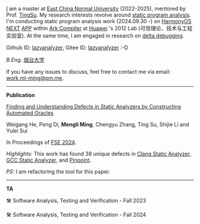 [I](https://github.com/lazyanalyzer/lazyanalyzer.github.io/blob/main/233.png) am a master at [East China Normal University](https://en.wikipedia.org/wiki/East_China_Normal_University) (2022-2025), mentored by Prof. [TingSu](https://dblp.org/pid/42/6896-1.html). My research interests revolve around [static program analysis](https://en.wikipedia.org/wiki/Static_program_analysis). I'm conducting static program analysis work (2024.09.30 -) on [HarmonyOS NEXT](https://en.wikipedia.org/wiki/HarmonyOS_NEXT) [APP](https://developer.huawei.com/consumer/cn/doc/guidebook/harmonyecoapp-guidebook-0000001761818040) within [Ark Compiler](https://en.wikipedia.org/wiki/Ark_Compiler) at [Huawei](https://businessabc.net/wiki/huawei) 's 2012 Lab (可信理论、技术与工程实验室). At the same time, I am engaged in research on [delta debugging](https://en.wikipedia.org/wiki/Delta_debugging).

Github ID: [lazyanalyzer](https://github.com/lazyanalyzer), Gitee ID: [lazyanalyzer](https://gitee.com/lazyanalyzer) :-D

<!-- ![Github Logo](https://upload.wikimedia.org/wikipedia/commons/c/c2/GitHub_Invertocat_Logo.svg) -->

<!-- ![Gitee Logo](https://upload.wikimedia.org/wikipedia/commons/archive/a/a4/20220726144638%21Logo_gitee_g_red.svg) -->

*B.Eng.* [烟台大学](https://zh.wikipedia.org/wiki/%E7%83%9F%E5%8F%B0%E5%A4%A7%E5%AD%A6)

If you have any issues to discuss, feel free to contact me via email: [work.ml-ming@pm.me](mailto:work.ml-ming@pm.me).

------

**Publication**

[Finding and Understanding Defects in Static Analyzers by Constructing Automated Oracles](https://github.com/lazyanalyzer/lazyanalyzer.github.io/blob/main/3660781.pdf)

Weigang He, Peng Di, **Mengli Ming**, Chengyu Zhang, Ting Su, Shijie Li and Yulei Sui

In Proceedings of [FSE 2024](https://2024.esec-fse.org/track/fse-2024-research-papers).

*Highlights:* This work has found 38 unique defects in [Clang Static Analyzer](https://clang-analyzer.llvm.org), [GCC Static Analyzer](https://gcc.gnu.org/wiki/StaticAnalyzer), and [Pinpoint](https://www.sourcebrella.com).

*PS:* I am refactoring the tool for this paper.

------
**TA**

🛠️ Software Analysis, Testing and Verification - Fall 2023

🛠️ Software Analysis, Testing and Verification - Fall 2024
